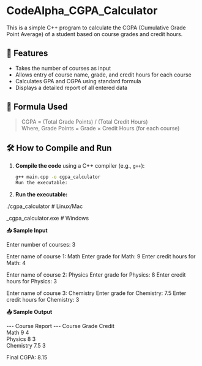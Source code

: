 # CodeAlpha_CGPA_Calculator


This is a simple C++ program to calculate the CGPA (Cumulative Grade Point Average) of a student based on course grades and credit hours.

## 📌 Features

- Takes the number of courses as input
- Allows entry of course name, grade, and credit hours for each course
- Calculates GPA and CGPA using standard formula
- Displays a detailed report of all entered data

## 🧮 Formula Used

> CGPA = (Total Grade Points) / (Total Credit Hours)  
> Where, Grade Points = Grade × Credit Hours (for each course)

## 🛠 How to Compile and Run

1. **Compile the code** using a C++ compiler (e.g., `g++`):
   ```bash
   g++ main.cpp -o cgpa_calculator
   Run the executable:

2. **Run the executable:**

./cgpa_calculator   # Linux/Mac

_cgpa_calculator.exe # Windows

**📥 Sample Input**

Enter number of courses: 3

Enter name of course 1: Math
Enter grade for Math: 9
Enter credit hours for Math: 4

Enter name of course 2: Physics
Enter grade for Physics: 8
Enter credit hours for Physics: 3

Enter name of course 3: Chemistry
Enter grade for Chemistry: 7.5
Enter credit hours for Chemistry: 3

**📤 Sample Output**

--- Course Report ---
Course              Grade     Credit    
Math                9         4         
Physics             8         3         
Chemistry           7.5       3         

Final CGPA: 8.15
